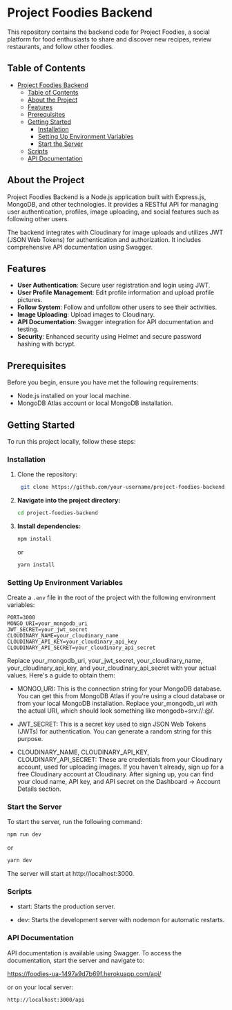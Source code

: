 # Project Foodies Backend

This repository contains the backend code for Project Foodies, a social platform for food enthusiasts to share and discover new recipes, review restaurants, and follow other foodies.

## Table of Contents

- [Project Foodies Backend](#project-foodies-backend)
    - [Table of Contents](#table-of-contents)
    - [About the Project](#about-the-project)
    - [Features](#features)
    - [Prerequisites](#prerequisites)
    - [Getting Started](#getting-started)
        - [Installation](#installation)
        - [Setting Up Environment Variables](#setting-up-environment-variables)
        - [Start the Server](#start-the-server)
    - [Scripts](#scripts)
    - [API Documentation](#api-documentation)

## About the Project

Project Foodies Backend is a Node.js application built with Express.js, MongoDB, and other technologies. It provides a RESTful API for managing user authentication, profiles, image uploading, and social features such as following other users.

The backend integrates with Cloudinary for image uploads and utilizes JWT (JSON Web Tokens) for authentication and authorization. It includes comprehensive API documentation using Swagger.

## Features

- **User Authentication**: Secure user registration and login using JWT.
- **User Profile Management**: Edit profile information and upload profile pictures.
- **Follow System**: Follow and unfollow other users to see their activities.
- **Image Uploading**: Upload images to Cloudinary.
- **API Documentation**: Swagger integration for API documentation and testing.
- **Security**: Enhanced security using Helmet and secure password hashing with bcrypt.

## Prerequisites

Before you begin, ensure you have met the following requirements:

- Node.js installed on your local machine.
- MongoDB Atlas account or local MongoDB installation.

## Getting Started

To run this project locally, follow these steps:

### Installation

1. Clone the repository:

   ```bash
    git clone https://github.com/your-username/project-foodies-backend.git
    ```

2. **Navigate into the project directory:**

    ```bash
    cd project-foodies-backend
    ```

3. **Install dependencies:**

    ```bash
    npm install
    ```

   or

    ```bash
    yarn install
    ```

### Setting Up Environment Variables

Create a `.env` file in the root of the project with the following environment variables:

```plaintext
PORT=3000
MONGO_URI=your_mongodb_uri
JWT_SECRET=your_jwt_secret
CLOUDINARY_NAME=your_cloudinary_name
CLOUDINARY_API_KEY=your_cloudinary_api_key
CLOUDINARY_API_SECRET=your_cloudinary_api_secret
```
Replace your_mongodb_uri, your_jwt_secret, your_cloudinary_name, your_cloudinary_api_key, and your_cloudinary_api_secret with your actual values. Here's a guide to obtain them:

- MONGO_URI: This is the connection string for your MongoDB database. You can get this from MongoDB Atlas if you're 
using a cloud database or from your local MongoDB installation. Replace your_mongodb_uri with the actual URI, which should look something like mongodb+srv://<username>:<password>@<cluster-url>/<database-name>.


- JWT_SECRET: This is a secret key used to sign JSON Web Tokens (JWTs) for authentication. You can generate a random 
string for this purpose.


- CLOUDINARY_NAME, CLOUDINARY_API_KEY, CLOUDINARY_API_SECRET: These are credentials from your Cloudinary account, 
used for uploading images. If you haven't already, sign up for a free Cloudinary account at Cloudinary. After signing up, you can find your cloud name, API key, and API secret on the Dashboard -> Account Details section.

### Start the Server

To start the server, run the following command:

```bash
npm run dev
```
or

```bash
yarn dev
```
The server will start at http://localhost:3000.

### Scripts
- start: Starts the production server.

- dev: Starts the development server with nodemon for automatic restarts.

  
### API Documentation
  API documentation is available using Swagger. To access the documentation, start the server and navigate to:

https://foodies-ua-1497a9d7b69f.herokuapp.com/api/

or on your local server:

```bash
http://localhost:3000/api
```
